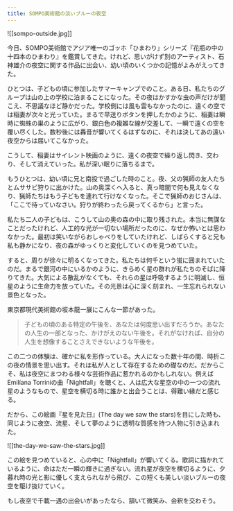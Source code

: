 ```yaml
---
title: SOMPO美術館の淡いブルーの夜空
---
```



![[sompo-outside.jpg]]

今日、SOMPO美術館でアジア唯一のゴッホ「ひまわり」シリーズ『花瓶の中の十四本のひまわり』を鑑賞してきた。けれど、思いがけず別のアーティスト、石神雄介の夜空に関する作品に出会い、幼い頃のいくつかの記憶がよみがえってきた。

ひとつは、子どもの頃に参加したサマーキャンプでのこと。ある日、私たちのグループは山の上の学校に泊まることになった。その夜はかすかな虫の声だけが聞こえ、不思議なほど静かだった。学校側には風も雲もなかったのに、遠くの空では稲妻が次々と光っていた。まるで早送りボタンを押したかのように、稲妻は瞬時に蜘蛛の巣のように広がり、銀白色の複雑な線が交差して、一瞬で遠くの空を覆い尽くした。数秒後には轟音が響いてくるはずなのに、それは決してあの遠い夜空からは届いてこなかった。

こうして、稲妻はサイレント映画のように、遠くの夜空で繰り返し閃き、交わり、そして消えていった。私が深い眠りに落ちるまで。

もうひとつは、幼い頃に兄と南投で過ごした時のこと。夜、父の猟師の友人たちとムササビ狩りに出かけた。山の奥深くへ入ると、真っ暗闇で何も見えなくなり、猟師たちはもう子どもを連れて行けなくなった。そこで猟師のおじさんは、「ここで待っていなさい。狩りが終わったら戻ってくるから」と言った。

私たち二人の子どもは、こうして山の奥の森の中に取り残された。本当に無謀なことだったけれど、人工的な光が一切ない場所だったのに、なぜか怖いとは思わなかった。最初は笑いながらおしゃべりをしていたけれど、しばらくすると兄も私も静かになり、夜の森がゆっくりと変化していくのを見つめていた。

すると、周りが徐々に明るくなってきた。私たちは何千という蛍に囲まれていたのだ。まるで銀河の中にいるかのように、きらめく星の群れが私たちのそばに降りてきた。大気による散乱がなくても、それらの星は呼吸するように明滅し、恒星のように生命力を放っていた。その光景は心に深く刻まれ、一生忘れられない景色となった。

東京都現代美術館の坂本龍一展にこんな一節があった。

> 子どもの頃のある特定の午後を、あなたは何度思い出すだろうか。あなたの人生の一部となった、かけがえのない午後を。それがなければ、自分の人生を想像することさえできないような午後を。

この二つの体験は、確かに私を形作っている。大人になった数十年の間、時折この夜の情景を思い出す。それは私が人として存在するための礎なのだ。だからこそ、私は夜空にまつわる様々な芸術作品に惹かれるのかもしれない。例えばEmilíana Torriniの曲「Nightfall」を聴くと、人は広大な星空の中の一つの流れ星のようなもので、星空を横切る時に誰かと出会うことは、得難い縁だと感じる。

だから、この絵画『星を見た日』(The day we saw the stars)を目にした時も、同じように夜空、流星、そして夢のように透明な質感を持つ人物に引き込まれた。

![[the-day-we-saw-the-stars.jpg]]

この絵を見つめていると、心の中に「Nightfall」が響いてくる。歌詞に描かれているように、命はただ一瞬の輝きに過ぎない。流れ星が夜空を横切るように、夕暮れ時の光と影に優しく支えられながら飛び、この短くも美しい淡いブルーの夜空を駆け抜けていく。

もし夜空で千載一遇の出会いがあったなら、頷いて微笑み、会釈を交わそう。
